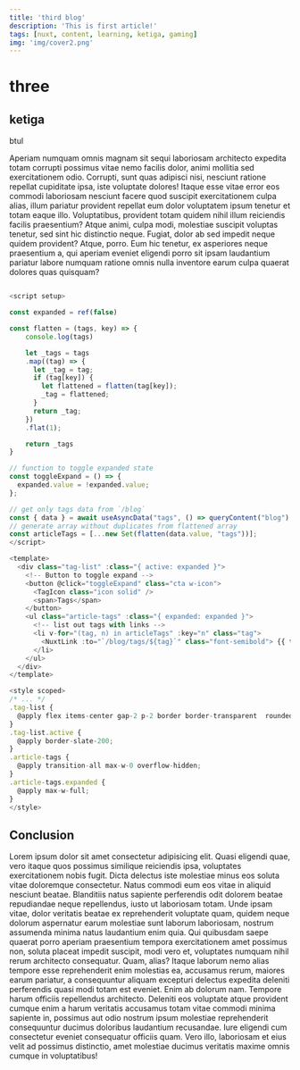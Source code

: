 ```yaml
---
title: 'third blog'
description: 'This is first article!'
tags: [nuxt, content, learning, ketiga, gaming]
img: 'img/cover2.png'
---
```


# three
## ketiga

btul


Aperiam numquam omnis magnam sit sequi laboriosam architecto expedita totam corrupti possimus vitae nemo facilis dolor, animi mollitia sed exercitationem odio. Corrupti, sunt quas adipisci nisi, nesciunt ratione repellat cupiditate ipsa, iste voluptate dolores! Itaque esse vitae error eos commodi laboriosam nesciunt facere quod suscipit exercitationem culpa alias, illum pariatur provident repellat eum dolor voluptatem ipsum tenetur et totam eaque illo. Voluptatibus, provident totam quidem nihil illum reiciendis facilis praesentium? Atque animi, culpa modi, molestiae suscipit voluptas tenetur, sed sint hic distinctio neque. Fugiat, dolor ab sed impedit neque quidem provident? Atque, porro. Eum hic tenetur, ex asperiores neque praesentium a, qui aperiam eveniet eligendi porro sit ipsam laudantium pariatur labore numquam ratione omnis nulla inventore earum culpa quaerat dolores quas quisquam?

```js

<script setup>

const expanded = ref(false)

const flatten = (tags, key) => {
    console.log(tags)

    let _tags = tags
    .map((tag) => {
      let _tag = tag;
      if (tag[key]) {
        let flattened = flatten(tag[key]);
        _tag = flattened;
      }
      return _tag;
    })
    .flat(1);

    return _tags
}

// function to toggle expanded state
const toggleExpand = () => {
  expanded.value = !expanded.value;
};

// get only tags data from `/blog`
const { data } = await useAsyncData("tags", () => queryContent("blog").only(["tags"]).find());
// generate array without duplicates from flattened array
const articleTags = [...new Set(flatten(data.value, "tags"))];
</script>

<template>
  <div class="tag-list" :class="{ active: expanded }">
    <!-- Button to toggle expand -->
    <button @click="toggleExpand" class="cta w-icon">
      <TagIcon class="icon solid" />
      <span>Tags</span>
    </button>
    <ul class="article-tags" :class="{ expanded: expanded }">
      <!-- list out tags with links -->
      <li v-for="(tag, n) in articleTags" :key="n" class="tag">
        <NuxtLink :to="`/blog/tags/${tag}`" class="font-semibold"> {{ tag }} </NuxtLink>
      </li>
    </ul>
  </div>
</template>

<style scoped>
/* ... */
.tag-list {
  @apply flex items-center gap-2 p-2 border border-transparent  rounded-lg;
}
.tag-list.active {
  @apply border-slate-200;
}
.article-tags {
  @apply transition-all max-w-0 overflow-hidden;
}
.article-tags.expanded {
  @apply max-w-full;
}
</style>

```

## Conclusion

  Lorem ipsum dolor sit amet consectetur adipisicing elit. Quasi eligendi quae, vero itaque quos possimus similique reiciendis ipsa, voluptates exercitationem nobis fugit. Dicta delectus iste molestiae minus eos soluta vitae doloremque consectetur. Natus commodi eum eos vitae in aliquid nesciunt beatae. Blanditiis natus sapiente perferendis odit dolorem beatae repudiandae neque repellendus, iusto ut laboriosam totam. Unde ipsam vitae, dolor veritatis beatae ex reprehenderit voluptate quam, quidem neque dolorum aspernatur earum molestiae sunt laborum laboriosam, nostrum assumenda minima natus laudantium enim quia. Qui quibusdam saepe quaerat porro aperiam praesentium tempora exercitationem amet possimus non, soluta placeat impedit suscipit, modi vero et, voluptates numquam nihil rerum architecto consequatur. Quam, alias? Itaque laborum nemo alias tempore esse reprehenderit enim molestias ea, accusamus rerum, maiores earum pariatur, a consequuntur aliquam excepturi delectus expedita deleniti perferendis quasi modi totam est eveniet. Enim ab dolorum nam. Tempore harum officiis repellendus architecto. Deleniti eos voluptate atque provident cumque enim a harum veritatis accusamus totam vitae commodi minima sapiente in, possimus aut odio nostrum ipsum molestiae reprehenderit consequuntur ducimus doloribus laudantium recusandae. Iure eligendi cum consectetur eveniet consequatur officiis quam. Vero illo, laboriosam et eius velit ad possimus distinctio, amet molestiae ducimus veritatis maxime omnis cumque in voluptatibus!
